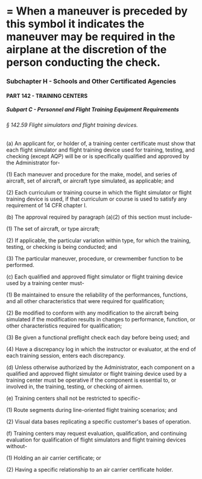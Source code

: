 
# = When a maneuver is preceded by this symbol it indicates the maneuver may be required in the airplane at the discretion of the person conducting the check.
### Subchapter H - Schools and Other Certificated Agencies
#### PART 142 - TRAINING CENTERS
##### Subpart C - Personnel and Flight Training Equipment Requirements
###### § 142.59 Flight simulators and flight training devices.

(a) An applicant for, or holder of, a training center certificate must show that each flight simulator and flight training device used for training, testing, and checking (except AQP) will be or is specifically qualified and approved by the Administrator for-

(1) Each maneuver and procedure for the make, model, and series of aircraft, set of aircraft, or aircraft type simulated, as applicable; and

(2) Each curriculum or training course in which the flight simulator or flight training device is used, if that curriculum or course is used to satisfy any requirement of 14 CFR chapter I.

(b) The approval required by paragraph (a)(2) of this section must include-

(1) The set of aircraft, or type aircraft;

(2) If applicable, the particular variation within type, for which the training, testing, or checking is being conducted; and

(3) The particular maneuver, procedure, or crewmember function to be performed.

(c) Each qualified and approved flight simulator or flight training device used by a training center must-

(1) Be maintained to ensure the reliability of the performances, functions, and all other characteristics that were required for qualification;

(2) Be modified to conform with any modification to the aircraft being simulated if the modification results in changes to performance, function, or other characteristics required for qualification;

(3) Be given a functional preflight check each day before being used; and

(4) Have a discrepancy log in which the instructor or evaluator, at the end of each training session, enters each discrepancy.

(d) Unless otherwise authorized by the Administrator, each component on a qualified and approved flight simulator or flight training device used by a training center must be operative if the component is essential to, or involved in, the training, testing, or checking of airmen.

(e) Training centers shall not be restricted to specific-

(1) Route segments during line-oriented flight training scenarios; and

(2) Visual data bases replicating a specific customer's bases of operation.

(f) Training centers may request evaluation, qualification, and continuing evaluation for qualification of flight simulators and flight training devices without-

(1) Holding an air carrier certificate; or

(2) Having a specific relationship to an air carrier certificate holder.
